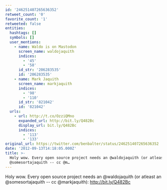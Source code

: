 ```yaml
---
id: '246251407265636352'
retweet_count: '0'
favorite_count: '1'
retweeted: false
entities:
  hashtags: []
  symbols: []
  user_mentions:
    - name: Waldo is on Mastodon
      screen_name: waldojaquith
      indices:
        - '45'
        - '58'
      id_str: '206283535'
      id: '206283535'
    - name: Mark Jaquith
      screen_name: markjaquith
      indices:
        - '98'
        - '110'
      id_str: '821042'
      id: '821042'
  urls:
    - url: http://t.co/OzziQMno
      expanded_url: http://bit.ly/Q482Bc
      display_url: bit.ly/Q482Bc
      indices:
        - '113'
        - '133'
original_url: https://twitter.com/benbalter/status/246251407265636352
date: '2012-09-13T14:18:05.000Z'
title: >-
  Holy wow. Every open source project needs an @waldojaquith (or atleast an
  @somesortajaquith -- cc @m…
---
```


Holy wow. Every open source project needs an @waldojaquith (or atleast an @somesortajaquith -- cc @markjaquith): http://bit.ly/Q482Bc